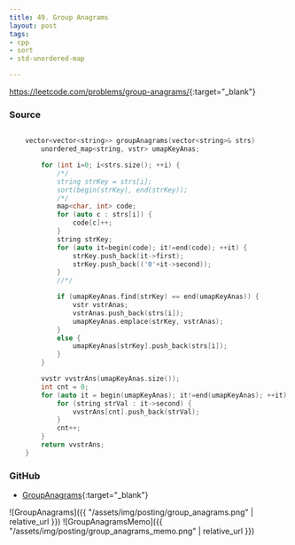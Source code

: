 ```yaml
---
title: 49. Group Anagrams
layout: post
tags:
- cpp
- sort
- std-unordered-map

---
```


<https://leetcode.com/problems/group-anagrams/>{:target="_blank"}

### Source

```cpp

    vector<vector<string>> groupAnagrams(vector<string>& strs)
        unordered_map<string, vstr> umapKeyAnas;

        for (int i=0; i<strs.size(); ++i) {
            /*/
            string strKey = strs[i];
            sort(begin(strKey), end(strKey));
            /*/
            map<char, int> code;
            for (auto c : strs[i]) {
                code[c]++;
            }
            string strKey;
            for (auto it=begin(code); it!=end(code); ++it) {
                strKey.push_back(it->first);
                strKey.push_back(('0'+it->second));
            }
            //*/

            if (umapKeyAnas.find(strKey) == end(umapKeyAnas)) {
                vstr vstrAnas;
                vstrAnas.push_back(strs[i]);
                umapKeyAnas.emplace(strKey, vstrAnas);
            }
            else {
                umapKeyAnas[strKey].push_back(strs[i]);
            }
        }

        vvstr vvstrAns(umapKeyAnas.size());
        int cnt = 0;
        for (auto it = begin(umapKeyAnas); it!=end(umapKeyAnas); ++it) {
            for (string strVal : it->second) {
                vvstrAns[cnt].push_back(strVal);
            }
            cnt++;
        }
        return vvstrAns;
    }

```

### GitHub

- [GroupAnagrams](<https://github.com/coolwindjo/algoguru/tree/master/_posts/Done/GroupAnagrams>){:target="_blank"}

![GroupAnagrams]({{ "/assets/img/posting/group_anagrams.png" | relative_url }})
![GroupAnagramsMemo]({{ "/assets/img/posting/group_anagrams_memo.png" | relative_url }})
